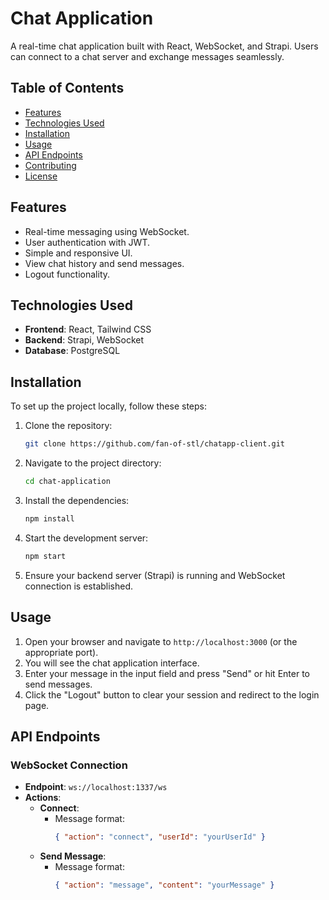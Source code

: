 # Chat Application

A real-time chat application built with React, WebSocket, and Strapi. Users can connect to a chat server and exchange messages seamlessly.

## Table of Contents

- [Features](#features)
- [Technologies Used](#technologies-used)
- [Installation](#installation)
- [Usage](#usage)
- [API Endpoints](#api-endpoints)
- [Contributing](#contributing)
- [License](#license)

## Features

- Real-time messaging using WebSocket.
- User authentication with JWT.
- Simple and responsive UI.
- View chat history and send messages.
- Logout functionality.

## Technologies Used

- **Frontend**: React, Tailwind CSS
- **Backend**: Strapi, WebSocket
- **Database**: PostgreSQL

## Installation

To set up the project locally, follow these steps:

1. Clone the repository:

   ```bash
   git clone https://github.com/fan-of-stl/chatapp-client.git
   ```

2. Navigate to the project directory:

   ```bash
   cd chat-application
   ```

3. Install the dependencies:

   ```bash
   npm install
   ```

4. Start the development server:

   ```bash
   npm start
   ```

5. Ensure your backend server (Strapi) is running and WebSocket connection is established.

## Usage

1. Open your browser and navigate to `http://localhost:3000` (or the appropriate port).
2. You will see the chat application interface.
3. Enter your message in the input field and press "Send" or hit Enter to send messages.
4. Click the "Logout" button to clear your session and redirect to the login page.

## API Endpoints

### WebSocket Connection

- **Endpoint**: `ws://localhost:1337/ws`
- **Actions**:
  - **Connect**: 
    - Message format: 
      ```json
      { "action": "connect", "userId": "yourUserId" }
      ```
  - **Send Message**: 
    - Message format: 
      ```json
      { "action": "message", "content": "yourMessage" }
      ```


